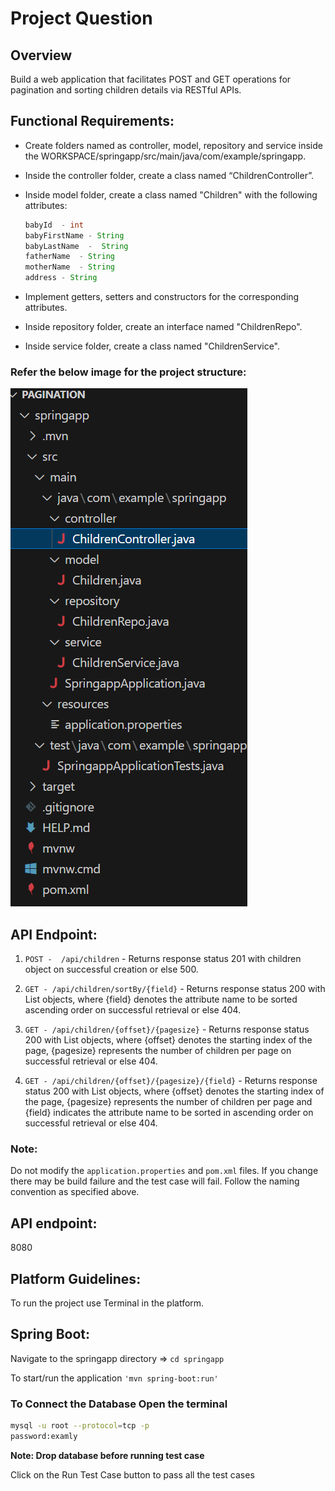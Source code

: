 # Project Question

## Overview

Build a web application that facilitates POST and GET operations for pagination and sorting children details via RESTful APIs.

## Functional Requirements:

- Create folders named as controller, model, repository and service inside the WORKSPACE/springapp/src/main/java/com/example/springapp.

- Inside the controller folder, create a class named “ChildrenController”.

- Inside model folder, create a class named "Children" with the following attributes:

  ```java
  babyId  - int
  babyFirstName - String
  babyLastName  -  String
  fatherName  - String
  motherName  - String
  address - String
  ```

- Implement getters, setters and constructors for the corresponding attributes.

- Inside repository folder, create an interface named "ChildrenRepo".

- Inside service folder, create a class named "ChildrenService".

### Refer the below image for the project structure:

![alt text](image.png)

## API Endpoint:

1. `POST -  /api/children` - Returns response status 201 with children object on successful creation or else 500.

2. `GET - /api/children/sortBy/{field}` - Returns response status 200 with List <Children> objects, where {field} denotes the attribute name to be sorted ascending order on successful retrieval or else 404.

3. `GET - /api/children/{offset}/{pagesize}` - Returns response status 200 with List <Children> objects, where {offset} denotes the starting index of the page, {pagesize} represents the number of children per page on successful retrieval or else 404.

4. `GET - /api/children/{offset}/{pagesize}/{field}` - Returns response status 200 with List <Children> objects, where {offset} denotes the starting index of the page, {pagesize} represents the number of children per page and {field} indicates the attribute name to be sorted in ascending order on successful retrieval or else 404.

### Note:

Do not modify the `application.properties` and `pom.xml` files. If you change there may be build failure and the test case will fail. Follow the naming convention as specified above.

## API endpoint:

8080

## Platform Guidelines:

To run the project use Terminal in the platform.

## Spring Boot:

Navigate to the springapp directory => `cd springapp`

To start/run the application `'mvn spring-boot:run'`

### To Connect the Database Open the terminal

```sh
mysql -u root --protocol=tcp -p
password:examly
```

**Note: Drop database before running test case**

Click on the Run Test Case button to pass all the test cases
